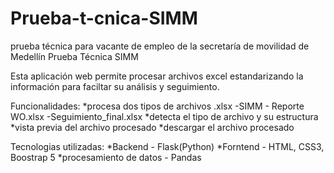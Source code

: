 # Prueba-t-cnica-SIMM
prueba técnica para vacante de empleo de la secretaría de movilidad de Medellín
Prueba Técnica SIMM 

Esta aplicación web permite procesar archivos excel estandarizando la información para faciltar su análisis y seguimiento.

Funcionalidades:
*procesa dos tipos de archivos .xlsx
    -SIMM - Reporte WO.xlsx
    -Seguimiento_final.xlsx
*detecta el tipo de archivo y su estructura 
*vista previa del archivo procesado
*descargar el archivo procesado
  

Tecnologias utilizadas:
*Backend - Flask(Python)
*Forntend - HTML, CSS3, Boostrap 5
*procesamiento de datos - Pandas


